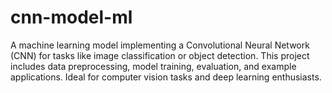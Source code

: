 # cnn-model-ml
  A machine learning model implementing a Convolutional Neural Network (CNN) for tasks like image classification or object detection. This project includes data preprocessing, model training, evaluation, and example applications. Ideal for computer vision tasks and deep learning enthusiasts.
